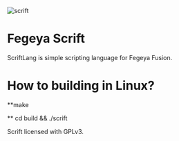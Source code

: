 ![scrift](https://user-images.githubusercontent.com/54369961/78505829-b2594180-777e-11ea-83e6-fbeaa2383d43.png)

# Fegeya Scrift
ScriftLang is simple scripting language for Fegeya Fusion.

# How to building in Linux?


**make 


** cd build && ./scrift


Scrift licensed with GPLv3.
